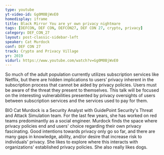 ```yaml
---
type: youtube
yt-video-id: Gg0M0BjWvE0
homedisplay: iframe
title: Black Mirror You are yr own privacy nightmare
tags: [DEFCON, DEF CON, DEFCON27, DEF CON 27, crypto, privacy]
category: DEF_CON_27
layout: post-classic-sidebar-left
speaker: Cat Murdock
conf: DEF CON 27
track: Crypto and Privacy Village
yr: 2019
vidurl: https://www.youtube.com/watch?v=Gg0M0BjWvE0
---
```

So much of the adult population currently utilizes subscription services like Netflix, but there are hidden implications to users’ privacy inherent in the subscription process that cannot be aided by privacy policies. Users must be aware of the threat they present to themselves. This talk will be focused on the interesting vulnerabilities presented by privacy oversights of users between subscription services and the services used to pay for them.

BIO
Cat Murdock is a Security Analyst with GuidePoint Security's Threat and Attack Simulation team. For the last few years, she has worked on red teams predominantly as a social engineer. Murdock finds the space where privacy policies end and users' choice regarding their own privacy fascinating. Good intentions towards privacy only go so far, and there are many gaps in knowledge, ability, and/or desire that increase risk to individuals' privacy. She likes to explore where this interacts with organizations' established privacy policies. She also really likes dogs.